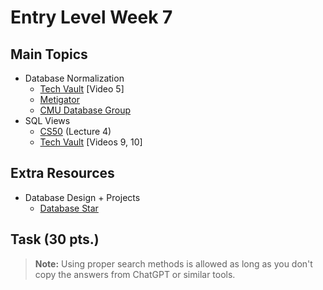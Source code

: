 # Entry Level Week 7

## Main Topics

* Database Normalization
    - [Tech Vault](https://www.youtube.com/playlist?list=PLE8kQVoC67Py5LnCUHp_wp2uzbaBZWSmx) [Video 5]
    - [Metigator](https://www.youtube.com/watch?v=0Jps8KJSjy4)
    - [CMU Database Group](https://www.youtube.com/watch?v=ltMB_dyhxqk)
* SQL Views
    - [CS50](https://www.youtube.com/playlist?list=PLhQjrBD2T382v1MBjNOhPu9SiJ1fsD4C0) (Lecture 4)
    - [Tech Vault](https://www.youtube.com/playlist?list=PLE8kQVoC67Py5LnCUHp_wp2uzbaBZWSmx) [Videos 9, 10]

## Extra Resources

* Database Design + Projects
    - [Database Star](https://www.youtube.com/playlist?list=PLZDOU071E4v6epq3GS0IqZicZc3xwwBN_)

## Task (30 pts.)

> **Note:** Using proper search methods is allowed as long as you don't copy the answers from ChatGPT or similar tools.
